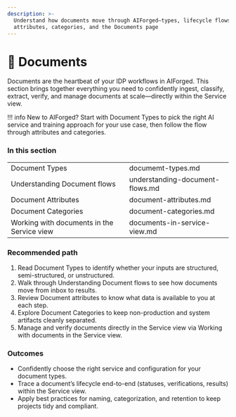 ```yaml
---
description: >-
  Understand how documents move through AIForged—types, lifecycle flows,
  attributes, categories, and the Documents page
---
```


# 📃 Documents

Documents are the heartbeat of your IDP workflows in AIForged. This section brings together everything you need to confidently ingest, classify, extract, verify, and manage documents at scale—directly within the Service view.

!!! info
    New to AIForged? Start with Document Types to pick the right AI service and training approach for your use case, then follow the flow through attributes and categories.

### In this section

|                                            |                                 |
| ------------------------------------------ | ------------------------------- |
| Document Types                             | documemt-types.md               |
| Understanding Document flows               | understanding-document-flows.md |
| Document Attributes                        | document-attributes.md          |
| Document Categories                        | document-categories.md          |
| Working with documents in the Service view | documents-in-service-view.md    |

### Recommended path

1. Read Document Types to identify whether your inputs are structured, semi-structured, or unstructured.
2. Walk through Understanding Document flows to see how documents move from inbox to results.
3. Review Document attributes to know what data is available to you at each step.
4. Explore Document Categories to keep non-production and system artifacts cleanly separated.
5. Manage and verify documents directly in the Service view via Working with documents in the Service view.

### Outcomes

* Confidently choose the right service and configuration for your document types.
* Trace a document’s lifecycle end-to-end (statuses, verifications, results) within the Service view.
* Apply best practices for naming, categorization, and retention to keep projects tidy and compliant.